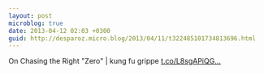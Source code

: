 ```yaml
---
layout: post
microblog: true
date: 2013-04-12 02:03 +0300
guid: http://desparoz.micro.blog/2013/04/11/t322485101734813696.html
---
```

On Chasing the Right "Zero" | kung fu grippe [t.co/L8sgAPiQG...](http://t.co/L8sgAPiQGg)
